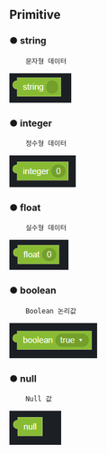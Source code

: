## Primitive

### ● **string**

        문자형 데이터

![](../../img/assets/image%20%2894%29.png)

### ● **integer**

        정수형 데이터

![](../../img/assets/image%20%28206%29.png)

### ● **float**

        실수형 데이터

![](../../img/assets/image%20%2856%29.png)

### ● **boolean**

        Boolean 논리값

![](../../img/assets/image%20%28145%29.png)

### ● null

        Null 값

![](../../img/assets/image%20%28130%29.png)
